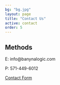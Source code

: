 ```yaml
---
bg: "bg.jpg"
layout: page
title: "Contact Us"
active: contact
order: 5
---
```

## Methods
<p>
E: info@banynalogic.com
<p>
P: 571-449-6012
<p>
<a href="https://forms.office.com/Pages/ResponsePage.aspx?id=sCcL4y7YvESdCVcMcTuu4OIitblMf7hIhnaXAD0Y67FUNkNKQkNQNloxWENQRFlMU1FEU1M1Mzk3Ui4u" target="_blank">Contact Form</a>
